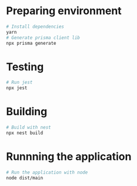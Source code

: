 # Preparing environment

```bash
# Install dependencies
yarn
# Generate prisma client lib
npx prisma generate
```

# Testing
```bash
# Run jest
npx jest
```

# Building
```bash
# Build with nest
npx nest build
```

# Runnning the application
```bash
# Run the application with node
node dist/main
```